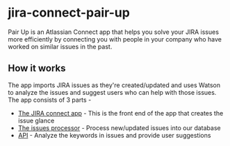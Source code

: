 # jira-connect-pair-up
Pair Up is an Atlassian Connect app that helps you solve your JIRA issues more efficiently by connecting you with people in your company who have worked on similar issues in the past.

## How it works
The app imports JIRA issues as they're created/updated and uses Watson to analyze the issues and suggest users who can help with those issues. The app consists of 3 parts - 
* [The JIRA connect app](https://github.com/vikram6/jira-connect-pair-up/tree/master/jira-app-express) - This is the front end of the app that creates the issue glance
* [The issues processor](https://github.com/vikram6/jira-connect-pair-up/tree/master/sqs_queue_reader_lambda) - Process new/updated issues into our database
* [API](https://github.com/vikram6/jira-connect-pair-up/tree/master/jira-apigw) - Analyze the keywords in issues and provide user suggestions

